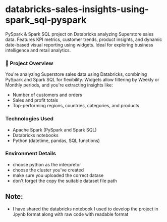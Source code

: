 # databricks-sales-insights-using-spark_sql-pyspark
PySpark &amp; Spark SQL project on Databricks analyzing Superstore sales data. Features KPI metrics, customer trends, product insights, and dynamic date-based visual reporting using widgets. Ideal for exploring business intelligence and retail analytics.

### 🧠 Project Overview
You're analyzing Superstore sales data using Databricks, combining PySpark and Spark SQL for flexibility. Widgets allow filtering by Weekly or Monthly periods, and you're extracting insights like:

- Number of customers and orders
- Sales and profit totals
- Top-performing regions, countries, categories, and products

### Technologies Used
- Apache Spark (PySpark and Spark SQL)
- Databricks notebooks
- Python (datetime, pandas, SQL functions)

### Environment Details
- choose python as the interpretor
- choose the cluster you've created
- make sure you uploaded the correct datase
- don't forget the copy the suitable dataset file path

## Note:
- I have shared the databricks notebook I used to develop the project in .ipynb format along with raw code with readable format
